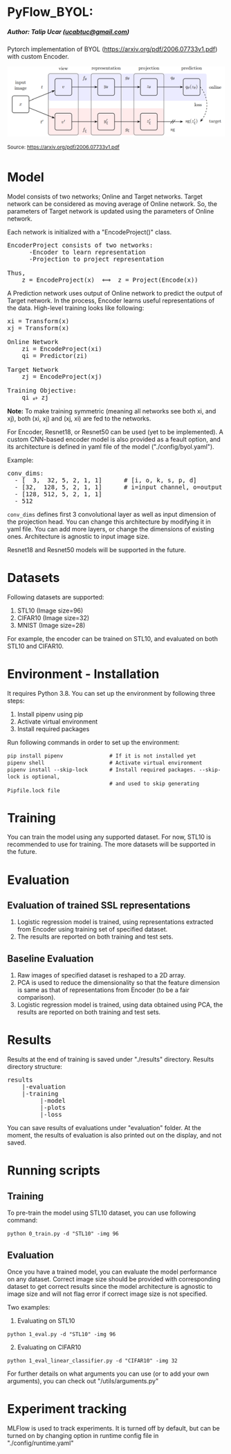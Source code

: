 # PyFlow_BYOL: 
##### Author: Talip Ucar (ucabtuc@gmail.com)

Pytorch implementation of BYOL (https://arxiv.org/pdf/2006.07733v1.pdf) with custom Encoder.

![BYOL](./assets/byol.png)

<sup>Source: https://arxiv.org/pdf/2006.07733v1.pdf </sub>
# Model
Model consists of two networks; Online and Target networks. Target network can be considered as moving average of 
Online network. So, the parameters of Target network is updated using the parameters of Online network.

Each network is initialized with a "EncodeProject()" class. 
<pre>
EncoderProject consists of two networks: 
      -Encoder to learn representation
      -Projection to project representation

Thus,
    z = EncodeProject(x)  &#x27FA;  z = Project(Encode(x))    
</pre>

A Prediction network uses output of Online network to predict the output of Target network. In the process, Encoder learns
useful representations of the data. High-level training looks like following:

<pre>
xi = Transform(x)
xj = Transform(x)

Online Network
    zi = EncodeProject(xi)  
    qi = Predictor(zi)
    
Target Network 
    zj = EncodeProject(xj)  

Training Objective:
    qi &#x2975; zj
</pre>

**Note:** To make training symmetric (meaning all networks see both xi, and xj), both (xi, xj) and (xj, xi) are fed to the networks.


For Encoder, Resnet18, or Resnet50 can be used (yet to be implemented). A custom CNN-based encoder model is also provided as a feault option, and its architecture is defined in 
yaml file of the model ("./config/byol.yaml"). 

Example: 
<pre>
conv_dims:                        
  - [  3,  32, 5, 2, 1, 1]      # [i, o, k, s, p, d]
  - [32,  128, 5, 2, 1, 1]      # i=input channel, o=output channel, k = kernel, s = stride, p = padding, d = dilation
  - [128, 512, 5, 2, 1, 1]      
  - 512 
</pre>

```conv_dims``` defines first 3 convolutional layer as well as input dimension of the projection head. You can change this architecture
by modifying it in yaml file. You can add more layers, or change the dimensions of existing ones. 
Architecture is agnostic to input image size.

Resnet18 and Resnet50 models will be supported in the future.

# Datasets
Following datasets are supported:
1. STL10    (Image size=96)
2. CIFAR10  (Image size=32)
3. MNIST    (Image size=28)

For example, the encoder can be trained on STL10, and evaluated on both STL10 and CIFAR10.

# Environment - Installation
It requires Python 3.8. You can set up the environment by following three steps:
1. Install pipenv using pip
2. Activate virtual environment
3. Install required packages 

Run following commands in order to set up the environment:
```
pip install pipenv               # If it is not installed yet
pipenv shell                     # Activate virtual environment
pipenv install --skip-lock       # Install required packages. --skip-lock is optional, 
                                 # and used to skip generating Pipfile.lock file
```

# Training
You can train the model using any supported dataset. For now, STL10 is recommended to use for training. The more datasets will be 
supported in the future.

# Evaluation
## Evaluation of trained SSL representations
1. Logistic regression model is trained, using representations extracted from Encoder using training set of
specified dataset.
2. The results are  reported on both training and test sets.

## Baseline Evaluation
1. Raw images of specified dataset is reshaped to a 2D array. 
2. PCA is used to reduce the dimensionality so that the feature
dimension is same as that of representations from Encoder (to be a fair comparison). 
3. Logistic regression model is trained, using data obtained using PCA, the results are reported on both training and
test sets.

# Results

Results at the end of training is saved under "./results" directory. Results directory structure:

<pre>
results
    |-evaluation 
    |-training 
         |-model
         |-plots
         |-loss
</pre>

You can save results of evaluations under "evaluation" folder. At the moment, the results of 
evaluation is also printed out on the display, and not saved.

# Running scripts
## Training
To pre-train the model using STL10 dataset, you can use following command:
```
python 0_train.py -d "STL10" -img 96
```
## Evaluation
Once you have a trained model, you can evaluate the model performance on any dataset. Correct image size should be provided
with corresponding dataset to get correct results since the model architecture is agnostic to image size and will not flag
error if correct image size is not specified.

Two examples: 
1. Evaluating on STL10
```
python 1_eval.py -d "STL10" -img 96
```
2. Evaluating on CIFAR10
```
python 1_eval_linear_classifier.py -d "CIFAR10" -img 32
```

For further details on what arguments you can use (or to add your own arguments), you can check out "/utils/arguments.py"

# Experiment tracking
MLFlow is used to track experiments. It is turned off by default, but can be turned on by changing option in 
runtime config file in "./config/runtime.yaml"
